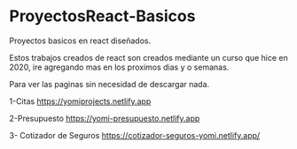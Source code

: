# ProyectosReact-Basicos
Proyectos basicos en react diseñados.

Estos trabajos creados de react son creados mediante un curso que hice en 2020, ire agregando mas en los proximos dias y o semanas.

Para ver las paginas sin necesidad de descargar nada.

1-Citas
https://yomiprojects.netlify.app

2-Presupuesto
https://yomi-presupuesto.netlify.app

3- Cotizador de Seguros
https://cotizador-seguros-yomi.netlify.app/
